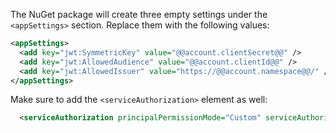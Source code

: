The NuGet package will create three empty settings under the `<appSettings>` section. Replace them with the following values:

```xml
<appSettings>
  <add key="jwt:SymmetricKey" value="@@account.clientSecret@@" />
  <add key="jwt:AllowedAudience" value="@@account.clientId@@" />
  <add key="jwt:AllowedIssuer" value="https://@@account.namespace@@/" />
</appSettings>
```

Make sure to add the `<serviceAuthorization>` element as well:

```xml
  <serviceAuthorization principalPermissionMode="Custom" serviceAuthorizationManagerType="....ValidateJsonWebToken, ..." />
```

